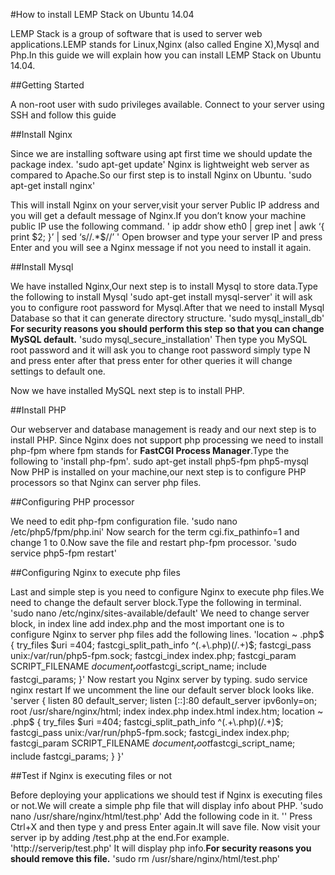 #How to install LEMP Stack on Ubuntu 14.04

LEMP Stack is a group of software that is used to server web applications.LEMP stands for Linux,Nginx (also called Engine X),Mysql and Php.In this guide we will explain how you can install LEMP Stack on Ubuntu 14.04.

##Getting Started

A non-root user with sudo privileges available.
Connect to your server using SSH and follow this guide

##Install Nginx

Since we are installing software using apt first time we should update the package index.
	'sudo apt-get update'
Nginx is lightweight web server as compared to Apache.So our first step is to install Nginx on Ubuntu.
	'sudo apt-get install nginx'

This will install Nginx on your server,visit your server Public IP address and you will get a default message of Nginx.If you don’t know your machine public IP use the following command.
	' ip addr show eth0 | grep inet | awk ‘{ print $2; }’ | sed ‘s/\/.*$//’ '
Open browser and type your server IP and press Enter and you will see a Nginx message if not you need to install it again.

##Install Mysql

We have installed Nginx,Our next step is to install Mysql to store data.Type the following to install Mysql
	'sudo apt-get install mysql-server'
it will ask you to configure root password for Mysql.After that we need to install Mysql Database so that it can generate directory structure.
	'sudo mysql_install_db'
**For security reasons you should perform this step so that you can change MySQL default.**
	'sudo mysql_secure_installation'
Then type you MySQL root password and it will ask you to change root password simply type N and press enter after that press enter for other queries it will change settings to default one.

Now we have installed MySQL next step is to install PHP.

##Install PHP

Our webserver and database management is ready and our next step is to install PHP. Since Nginx does not support php processing we need to install php-fpm where fpm stands for **FastCGI Process Manager**.Type the following to 'install php-fpm'.
	sudo apt-get install php5-fpm php5-mysql
Now PHP is installed on your machine,our next step is to configure PHP processors so that Nginx can server php files.

##Configuring PHP processor

We need to edit php-fpm configuration file.
	'sudo nano /etc/php5/fpm/php.ini'
Now search for the term cgi.fix_pathinfo=1 and change 1 to 0.Now save the file and restart php-fpm processor.
	'sudo service php5-fpm restart'

##Configuring Nginx to execute php files

Last and simple step is you need to configure Nginx to execute php files.We need to change the default server block.Type the following in terminal.
	'sudo nano /etc/nginx/sites-available/default'
We need to change server block, in index line add index.php and the most important one is to configure Nginx to server php files add the following lines.
	'location ~ \.php$ {
	try_files $uri =404;
	fastcgi_split_path_info ^(.+\.php)(/.+)$;
	fastcgi_pass unix:/var/run/php5-fpm.sock;
	fastcgi_index index.php;
	fastcgi_param SCRIPT_FILENAME $document_root$fastcgi_script_name;
	include fastcgi_params;
	}'
Now restart you Nginx server by typing.
	sudo service nginx restart
If we uncomment the line our default server block looks like.
	'server {
	listen 80 default_server;
	listen [::]:80 default_server ipv6only=on;
	root /usr/share/nginx/html;
	index index.php index.html index.htm;
	location ~ \.php$ {
	try_files $uri =404;
	fastcgi_split_path_info ^(.+\.php)(/.+)$;
	fastcgi_pass unix:/var/run/php5-fpm.sock;
	fastcgi_index index.php;
	fastcgi_param SCRIPT_FILENAME $document_root$fastcgi_script_name;
	include fastcgi_params;
	}
	}'

##Test if Nginx is executing files or not

Before deploying your applications we should test if Nginx is executing files or not.We will create a simple php file that will display info about PHP.
	'sudo nano /usr/share/nginx/html/test.php'
Add the following code in it.
	'<?php
	phpinfo();
	?>'
Press Ctrl+X and then type y and press Enter again.It will save file.
Now visit your server ip by adding /test.php at the end.For example.
	'http://serverip/test.php'
It will display php info.**For security reasons you should remove this file.**
	'sudo rm /usr/share/nginx/html/test.php'
